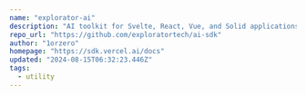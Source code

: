 ```yaml
---
name: "explorator-ai"
description: "AI toolkit for Svelte, React, Vue, and Solid applications."
repo_url: "https://github.com/exploratortech/ai-sdk"
author: "1orzero"
homepage: "https://sdk.vercel.ai/docs"
updated: "2024-08-15T06:32:23.446Z"
tags: 
  - utility
---
```

